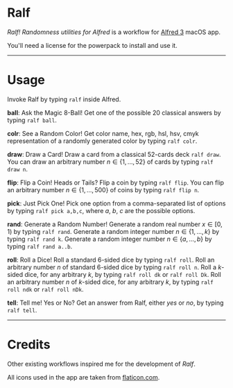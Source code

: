 # Ralf
*Ralf! Randomness utilities for Alfred* is a workflow for [Alfred 3](https://www.alfredapp.com) macOS app. 

You'll need a license for the powerpack to install and use it.

---------

# Usage
Invoke Ralf by typing `ralf` inside Alfred.


**ball**: Ask the Magic 8-Ball! 
Get one of the possible 20 classical answers by typing `ralf ball`.

**colr**: See a Random Color! 
Get color name, hex, rgb, hsl, hsv, cmyk representation of a randomly generated color by typing `ralf colr`.

**draw**: Draw a Card! 
Draw a card from a classical 52-cards deck `ralf draw`. 
You can draw an arbitrary number $n \in \{1,...,52\}$ of cards by typing `ralf draw n`.

**flip**: Flip a Coin! Heads or Tails? 
Flip a coin by typing `ralf flip`. 
You can flip an arbitrary number $n \in \{1,...,500\}$ of coins by typing `ralf flip n`.

**pick**: Just Pick One! 
Pick one option from a comma-separated list of options by typing `ralf pick a,b,c`, where $a$, $b$, $c$ are the possible options.

**rand**: Generate a Random Number! 
Generate a random real number $x \in [0,1)$ by typing `ralf rand`. 
Generate a random integer number $n \in \{1,...,k\}$ by typing `ralf rand k`. 
Generate a random integer number $n \in \{a,...,b\}$ by typing `ralf rand a..b`. 

**roll**: Roll a Dice! 
Roll a standard 6-sided dice by typing `ralf roll`. 
Roll an arbitrary number $n$ of standard 6-sided dice by typing `ralf roll n`. 
Roll a $k$-sided dice, for any arbitrary $k$, by typing `ralf roll dk` or `ralf roll Dk`. 
Roll an arbitrary number $n$ of $k$-sided dice, for any arbitrary $k$, by typing `ralf roll ndk` or `ralf roll nDk`. 

**tell**: Tell me! Yes or No?
Get an answer from Ralf, either *yes* or *no*, by typing `ralf tell`.

---------

# Credits
Other existing workflows inspired me for the development of *Ralf*.

All icons used in the app are taken from [flaticon.com](https://www.flaticon.com).
